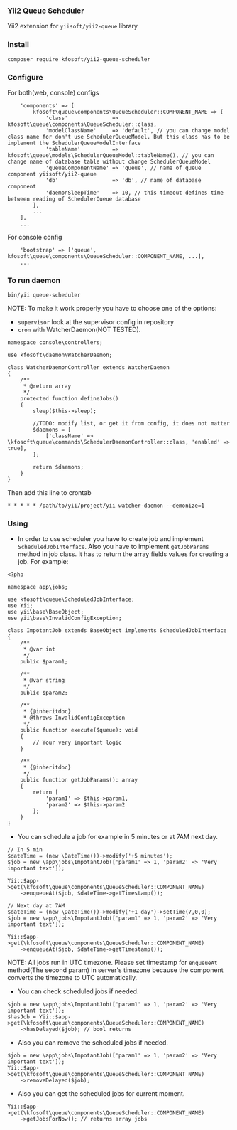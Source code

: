 ### Yii2 Queue Scheduler
Yii2 extension for `yiisoft/yii2-queue` library

### Install
`composer require kfosoft/yii2-queue-scheduler`

### Configure
For both(web, console) configs
```
    'components' => [
        kfosoft\queue\components\QueueScheduler::COMPONENT_NAME => [
            'class'              => kfosoft\queue\components\QueueScheduler::class,
            'modelClassName'     => 'default', // you can change model class name for don't use SchedulerQueueModel. But this class has to be implement the SchedulerQueueModelInterface
            'tableName'          => kfosoft\queue\models\SchedulerQueueModel::tableName(), // you can change name of database table without change SchedulerQueueModel
            'queueComponentName' => 'queue', // name of queue component yiisoft/yii2-queue
            'db'                 => 'db', // name of database component
            'daemonSleepTime'    => 10, // this timeout defines time between reading of SchedulerQueue database
        ],
        ...
    ],
    ...
```

For console config
```
    'bootstrap' => ['queue', kfosoft\queue\components\QueueScheduler::COMPONENT_NAME, ...],
    ...
```

### To run daemon
```
bin/yii queue-scheduler
```
NOTE: To make it work properly you have to choose one of the options: 
* `supervisor` look at the supervisor config in repository
* `cron` with WatcherDaemon(NOT TESTED).
```
namespace console\controllers;

use kfosoft\daemon\WatcherDaemon;

class WatcherDaemonController extends WatcherDaemon
{
    /**
     * @return array
     */
    protected function defineJobs()
    {
        sleep($this->sleep);

        //TODO: modify list, or get it from config, it does not matter
        $daemons = [
            ['className' => \kfosoft\queue\commands\SchedulerDaemonController::class, 'enabled' => true],
        ];

        return $daemons;
    }
}
```
Then add this line to crontab 
```
* * * * * /path/to/yii/project/yii watcher-daemon --demonize=1
```
### Using
* In order to use scheduler you have to create job and implement `ScheduledJobInterface`. Also you have to implement `getJobParams` method in job class. It has to return the array fields values for creating a job. For example:
```
<?php

namespace app\jobs;

use kfosoft\queue\ScheduledJobInterface;
use Yii;
use yii\base\BaseObject;
use yii\base\InvalidConfigException;

class ImpotantJob extends BaseObject implements ScheduledJobInterface
{
    /**
     * @var int
     */
    public $param1;

    /**
     * @var string
     */
    public $param2;

    /**
     * {@inheritdoc}
     * @throws InvalidConfigException
     */
    public function execute($queue): void
    {
        // Your very important logic
    }

    /**
     * {@inheritdoc}
     */
    public function getJobParams(): array
    {
        return [
            'param1' => $this->param1,
            'param2' => $this->param2
        ];
    }
}

```

* You can schedule a job for example in 5 minutes or at 7AM next day.
```
// In 5 min
$dateTime = (new \DateTime())->modify('+5 minutes');
$job = new \app\jobs\ImpotantJob(['param1' => 1, 'param2' => 'Very important text']);

Yii::$app->get(\kfosoft\queue\components\QueueScheduler::COMPONENT_NAME)
    ->enqueueAt($job, $dateTime->getTimestamp());
```
```
// Next day at 7AM
$dateTime = (new \DateTime())->modify('+1 day')->setTime(7,0,0);
$job = new \app\jobs\ImpotantJob(['param1' => 1, 'param2' => 'Very important text']);

Yii::$app->get(\kfosoft\queue\components\QueueScheduler::COMPONENT_NAME)
    ->enqueueAt($job, $dateTime->getTimestamp());
```
NOTE: All jobs run in UTC timezone. Please set timestamp for `enqueueAt` method(The second param) in server's timezone because the component converts the timezone to UTC automatically.

* You can check scheduled jobs if needed.
```
$job = new \app\jobs\ImpotantJob(['param1' => 1, 'param2' => 'Very important text']);
$hasJob = Yii::$app->get(\kfosoft\queue\components\QueueScheduler::COMPONENT_NAME)
    ->hasDelayed($job); // bool returns
```

* Also you can remove the scheduled jobs if needed.
```
$job = new \app\jobs\ImpotantJob(['param1' => 1, 'param2' => 'Very important text']);
Yii::$app->get(\kfosoft\queue\components\QueueScheduler::COMPONENT_NAME)
    ->removeDelayed($job);
```

* Also you can get the scheduled jobs for current moment.
```
Yii::$app->get(\kfosoft\queue\components\QueueScheduler::COMPONENT_NAME)
    ->getJobsForNow(); // returns array jobs
```

